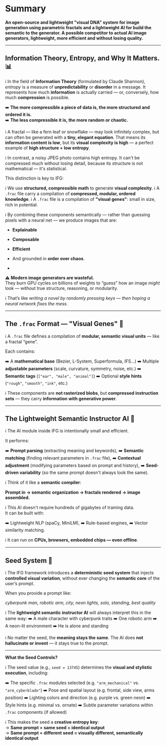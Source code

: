 # Summary 
**An open-source and lightweight "visual DNA" system for image generation using parametric fractals and a lightweight AI for build the semantic to the generator. A possible competitor to actual AI image generators, lightweight, more efficient and without losing quality.**

---

## Information Theory, Entropy, and Why It Matters. 📊

ℹ️ In the field of **Information Theory** (formulated by Claude Shannon), *entropy* is a measure of **unpredictability** or **disorder** in a message. It represents how much **information** is actually carried — or, conversely, how much **compression** is possible.

➡️ **The more compressible a piece of data is, the more structured and ordered it is.**  
➡️ **The less compressible it is, the more random or chaotic.**

ℹ️ A fractal — like a fern leaf or snowflake — may look infinitely complex, but can often be generated with a **tiny, elegant equation**. That means its **information content is low**, but its **visual complexity is high** — a perfect example of **high structure + low entropy**.

ℹ️ In contrast, a noisy JPEG photo contains high entropy. It can't be compressed much without losing detail, because its structure is not mathematical — it's statistical.

This distinction is key to IFG:

ℹ️ We use **structured, compressible math** to generate **visual complexity**.
ℹ️ A `.frac` file carry a compilation of **compressed, modular, ordered knowledge**.
ℹ️ A `.frac` file is a compilation of **"visual genes"**: small in size, rich in potential.

ℹ️ By combining these components semantically — rather than guessing pixels with a neural net — we produce images that are:

- **Explainable**
- **Composable**
- **Efficient**
- And grounded in **order over chaos**.

- 

⚠️ **Modern image generators are wasteful.**  
They burn GPU cycles on billions of weights to “guess” how an image *might* look — without true structure, reasoning, or modularity.

ℹ️ That’s like *writing a novel by randomly pressing keys* — *then hoping a neural network fixes the mess.*

---

## The `.frac` Format — "Visual Genes" 🧬

ℹ️ A `.frac` file defines a compilation of **modular, semantic visual units** — like a fractal “gene”.

Each contains:

➡️ A **mathematical base** (Bezier, L-System, Superformula, IFS…)
➡️ Multiple **adjustable parameters** (scale, curvature, symmetry, noise, etc.)
➡️ **Semantic tags** (`["ear", "male", "animal"]`)
➡️ Optional **style hints** (`"rough"`, `"smooth"`, `"ink"`, etc.)

ℹ️ These components are **not rasterized blobs**, but **compressed instruction sets** — they carry **information with generative power**.

---

## The Lightweight Semantic Instructor AI 🧠

ℹ️ The AI module inside IFG is intentionally small and efficient.

It performs:

➡️ **Prompt parsing** (extracting meaning and keywords),
➡️ **Semantic matching** (finding relevant parameters in `.frac` file),
➡️ **Contextual adjustment** (modifying parameters based on prompt and history),
➡️ **Seed-driven variability** (so the same prompt doesn't always look the same).

ℹ️ Think of it like a **semantic compiler**:

**Prompt in → semantic organization → fractals rendered → image assembled.**

ℹ️ This AI doesn't require hundreds of gigabytes of training data.  
It can be built with:

➡️ Lightweight NLP (spaCy, MiniLM),
➡️ Rule-based engines,
➡️ Vector similarity matching.

ℹ️ It can run on **CPUs, browsers, embedded chips — even offline**.

---

## Seed System 🎲

ℹ️ The IFG framework introduces a **deterministic seed system** that injects **controlled visual variation**, without ever changing the **semantic core** of the user’s prompt.

When you provide a prompt like:

*cyberpunk man, robotic arm, city, neon lights, solo, standing, best quality*

ℹ️ The **lightweight semantic instructor AI** will always interpret this in the same way:
➡️ A male character with cyberpunk traits
➡️ One robotic arm
➡️ A neon-lit environment
➡️ He is alone and standing

ℹ️ No matter the seed, the **meaning stays the same**. The AI does **not hallucinate or invent** — it stays true to the prompt.

---

**What the Seed Controls?**

ℹ️ The seed value (e.g., `seed = 13745`) determines the **visual and stylistic execution**, including:

➡️ The specific `.frac` modules selected (e.g. `"arm_mechanical"` vs. `"arm_cyberblade"`)
➡️ Pose and spatial layout (e.g. frontal, side view, arms position)
➡️ Lighting colors and direction (e.g. purple vs. green neon)
➡️ Style hints (e.g. minimal vs. ornate)
➡️ Subtle parameter variations within `.frac` components (if allowed)

ℹ️ This makes the seed a **creative entropy key**:  
→ **Same prompt + same seed = identical output**  
→ **Same prompt + different seed = visually different, semantically identical output**
